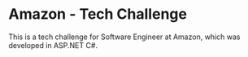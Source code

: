 # Amazon - Tech Challenge
This is a tech challenge for Software Engineer at Amazon, which was developed in ASP.NET C#.
